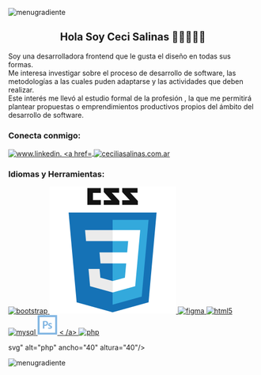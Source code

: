 
![menugradiente](https://user-images.githubusercontent.com/91616144/158722142-bda1de5d-9481-4d7c-838c-95e1d658e89c.png)
<h2 align="center">Hola Soy Ceci Salinas 👋🏽👩🏽‍💻</h1>
<p>Soy una desarrolladora frontend que le gusta el diseño en todas sus formas. <br>
  Me interesa investigar sobre el proceso de desarrollo de software, las metodologías a las cuales puden adaptarse y las actividades que deben realizar. <br>
Este interés me llevó al estudio formal de la profesión , la que me permitirá plantear propuestas o emprendimientos productivos propios del ámbito del desarrollo de software.

<h3 align="left">Conecta conmigo:</h3>
<p align="left">
<a href="https://linkedin.com/in/www.linkedin.com/in/salinas-cecilia" target="blank">
  <img align="center" src="https ://raw.githubusercontent.com/rahuldkjain/github-profile-readme-generator/master/src/images/icons/Social/linked-in-alt.svg" alt="www.linkedin. 
 <a href="https://ceciliasalinas.com. ar" target="blank">
  <img align="center" src="https://raw.githubusercontent.com/rahuldkjain/github-profile-readme-generator/master/src/images/icons/Social/rss. svg" alt="ceciliasalinas.com.ar" height="30" width="40" /></a> </p>
  
<h3 align="left">Idiomas y Herramientas:</h3>
<p align="left"> <a href="https://getbootstrap.com" target="_blank" rel="noreferrer"> <img src="https://raw.githubusercontent.com/devicons/devicon /master/icons/bootstrap/bootstrap-plain-wordmark.svg" alt="bootstrap" width="40" height="40"/> </a> <a href="https://www.w3schools.com /css/" target="_blank" rel="noreferrer"> <img src="https://raw.githubusercontent.com/devicons/devicon/master/icons/css3/css3-original-wordmark.svg" alt= "css3" ancho="40" alto="40"/> </a> <a href="https://www.figma.com/" target="_blank" rel="noreferrer"> <img src="https://www.vectorlogo.zone/logos/figma/figma-icon.svg" alt="figma" width="40" height ="40"/> </a> <a href="https://www.w3.org/html/" target="_blank" rel="noreferrer"> <img src="https://raw. githubusercontent.com/devicons/devicon/master/icons/html5/html5-original-wordmark.svg" alt="html5" width="40" height="40"/> </a> <a href="https: //www.mysql.com/" target="_blank" rel="noreferrer"> <img src="https://raw.githubusercontent.com/devicons/devicon/master/icons/mysql/mysql-original-wordmark .svg" alt="mysql" width="40" height="40"/> </a> <a href="https://www.photoshop.com/en" target="_blank" rel="noreferrer" > <img src="https://raw.githubusercontent.com/devicons/devicon/master/icons/photoshop/photoshop-line.svg" alt="photoshop" width="40" height="40"/> < /a> <a href="https://www.php.net" target="_blank" rel="noreferrer"> <img src="https://raw.githubusercontent.com/devicons/devicon/master/ iconos/php/php-original.svg" alt="php" ancho="40" altura="40"/> </a> </p>svg" alt="php" ancho="40" altura="40"/> </a> </p>


![menugradiente](https://user-images.githubusercontent.com/91616144/158722142-bda1de5d-9481-4d7c-838c-95e1d658e89c.png)


